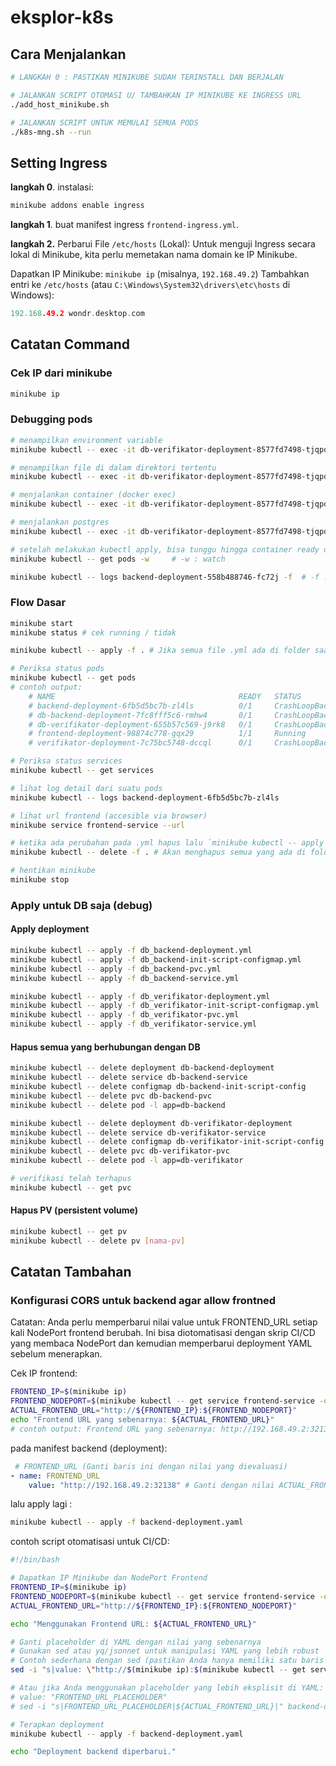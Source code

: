 # eksplor-k8s

## Cara Menjalankan

```bash
# LANGKAH 0 : PASTIKAN MINIKUBE SUDAH TERINSTALL DAN BERJALAN

# JALANKAN SCRIPT OTOMASI U/ TAMBAHKAN IP MINIKUBE KE INGRESS URL
./add_host_minikube.sh

# JALANKAN SCRIPT UNTUK MEMULAI SEMUA PODS
./k8s-mng.sh --run
```

## Setting Ingress

**langkah 0**. instalasi:

```bash
minikube addons enable ingress
```

**langkah 1**. buat manifest ingress `frontend-ingress.yml`.

**langkah 2.** Perbarui File `/etc/hosts` (Lokal):
Untuk menguji Ingress secara lokal di Minikube, kita perlu memetakan nama domain ke IP Minikube.

Dapatkan IP Minikube: `minikube ip` (misalnya, `192.168.49.2`)
Tambahkan entri ke `/etc/hosts` (atau `C:\Windows\System32\drivers\etc\hosts` di Windows):

```c
192.168.49.2 wondr.desktop.com
```

## Catatan Command

### Cek IP dari minikube

```bash
minikube ip
```

### Debugging pods

```bash
# menampilkan environment variable
minikube kubectl -- exec -it db-verifikator-deployment-8577fd7498-tjqpd -- env

# menampilkan file di dalam direktori tertentu
minikube kubectl -- exec -it db-verifikator-deployment-8577fd7498-tjqpd -- ls /docker-entrypoint-initdb.d/

# menjalankan container (docker exec)
minikube kubectl -- exec -it db-verifikator-deployment-8577fd7498-tjqpd -- /bin/bash

# menjalankan postgres
minikube kubectl -- exec -it db-verifikator-deployment-8577fd7498-tjqpd -- psql -U postgres

# setelah melakukan kubectl apply, bisa tunggu hingga container ready dengan:
minikube kubectl -- get pods -w     # -w : watch

minikube kubectl -- logs backend-deployment-558b488746-fc72j -f  # -f : follow
```

### Flow Dasar

```bash
minikube start
minikube status # cek running / tidak

minikube kubectl -- apply -f . # Jika semua file .yml ada di folder saat ini

# Periksa status pods
minikube kubectl -- get pods
# contoh output:
    # NAME                                         READY   STATUS             RESTARTS      AGE
    # backend-deployment-6fb5d5bc7b-zl4ls          0/1     CrashLoopBackOff   3 (45s ago)   5m30s
    # db-backend-deployment-7fc8fff5c6-rmhw4       0/1     CrashLoopBackOff   5 (9s ago)    5m30s
    # db-verifikator-deployment-655b57c569-j9rk8   0/1     CrashLoopBackOff   4 (40s ago)   5m30s
    # frontend-deployment-98874c778-gqx29          1/1     Running            0             5m30s
    # verifikator-deployment-7c75bc5748-dccql      0/1     CrashLoopBackOff   3 (35s ago)   5m30s

# Periksa status services
minikube kubectl -- get services

# lihat log detail dari suatu pods
minikube kubectl -- logs backend-deployment-6fb5d5bc7b-zl4ls

# lihat url frontend (accesible via browser)
minikube service frontend-service --url

# ketika ada perubahan pada .yml hapus lalu `minikube kubectl -- apply -f .` lagi
minikube kubectl -- delete -f . # Akan menghapus semua yang ada di folder ini

# hentikan minikube
minikube stop
```

### Apply untuk DB saja (debug)

#### Apply deployment

```bash
minikube kubectl -- apply -f db_backend-deployment.yml
minikube kubectl -- apply -f db_backend-init-script-configmap.yml
minikube kubectl -- apply -f db_backend-pvc.yml
minikube kubectl -- apply -f db_backend-service.yml

minikube kubectl -- apply -f db_verifikator-deployment.yml
minikube kubectl -- apply -f db_verifikator-init-script-configmap.yml
minikube kubectl -- apply -f db_verifikator-pvc.yml
minikube kubectl -- apply -f db_verifikator-service.yml
```

#### Hapus semua yang berhubungan dengan DB

```bash
minikube kubectl -- delete deployment db-backend-deployment
minikube kubectl -- delete service db-backend-service
minikube kubectl -- delete configmap db-backend-init-script-config
minikube kubectl -- delete pvc db-backend-pvc
minikube kubectl -- delete pod -l app=db-backend

minikube kubectl -- delete deployment db-verifikator-deployment
minikube kubectl -- delete service db-verifikator-service
minikube kubectl -- delete configmap db-verifikator-init-script-config
minikube kubectl -- delete pvc db-verifikator-pvc
minikube kubectl -- delete pod -l app=db-verifikator

# verifikasi telah terhapus
minikube kubectl -- get pvc

```

#### Hapus PV (persistent volume)

```bash
minikube kubectl -- get pv
minikube kubectl -- delete pv [nama-pv]
```

## Catatan Tambahan

### Konfigurasi CORS untuk backend agar allow frontned

Catatan: Anda perlu memperbarui nilai value untuk FRONTEND_URL setiap kali NodePort frontend berubah. Ini bisa diotomatisasi dengan skrip CI/CD yang membaca NodePort dan kemudian memperbarui deployment YAML sebelum menerapkan.

Cek IP frontend:

```bash
FRONTEND_IP=$(minikube ip)
FRONTEND_NODEPORT=$(minikube kubectl -- get service frontend-service -o jsonpath='{.spec.ports[0].nodePort}')
ACTUAL_FRONTEND_URL="http://${FRONTEND_IP}:${FRONTEND_NODEPORT}"
echo "Frontend URL yang sebenarnya: ${ACTUAL_FRONTEND_URL}"
# contoh output: Frontend URL yang sebenarnya: http://192.168.49.2:32138 
```

pada manifest backend (deployment):

```yaml
 # FRONTEND_URL (Ganti baris ini dengan nilai yang dievaluasi)
- name: FRONTEND_URL
    value: "http://192.168.49.2:32138" # Ganti dengan nilai ACTUAL_FRONTEND_URL
```

lalu apply lagi :

```bash
minikube kubectl -- apply -f backend-deployment.yaml
```

contoh script otomatisasi untuk CI/CD:

```bash
#!/bin/bash

# Dapatkan IP Minikube dan NodePort Frontend
FRONTEND_IP=$(minikube ip)
FRONTEND_NODEPORT=$(minikube kubectl -- get service frontend-service -o jsonpath='{.spec.ports[0].nodePort}')
ACTUAL_FRONTEND_URL="http://${FRONTEND_IP}:${FRONTEND_NODEPORT}"

echo "Menggunakan Frontend URL: ${ACTUAL_FRONTEND_URL}"

# Ganti placeholder di YAML dengan nilai yang sebenarnya
# Gunakan sed atau yq/jsonnet untuk manipulasi YAML yang lebih robust
# Contoh sederhana dengan sed (pastikan Anda hanya memiliki satu baris FRONTEND_URL)
sed -i "s|value: \"http://$(minikube ip):$(minikube kubectl -- get service frontend-service -o jsonpath='{.spec.ports[0].nodePort}')\"|value: \"${ACTUAL_FRONTEND_URL}\"|" backend-deployment.yaml

# Atau jika Anda menggunakan placeholder yang lebih eksplisit di YAML:
# value: "FRONTEND_URL_PLACEHOLDER"
# sed -i "s|FRONTEND_URL_PLACEHOLDER|${ACTUAL_FRONTEND_URL}|" backend-deployment.yaml

# Terapkan deployment
minikube kubectl -- apply -f backend-deployment.yaml

echo "Deployment backend diperbarui."
```
